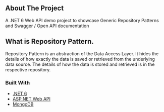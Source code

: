## About The Project

A .NET 6 Web API demo project to showcase Generic Repository Patterns and Swagger / Open API documentation

## What is Repository Pattern.

Repository Pattern is an abstraction of the Data Access Layer.
It hides the details of how exactly the data is saved or retrieved from the underlying data source.
The details of how the data is stored and retrieved is in the respective repository.

### Built With

* [.NET 6](https://devblogs.microsoft.com/dotnet/announcing-net-6/)
* [ASP.NET Web API](https://dotnet.microsoft.com/apps/aspnet/apis)
* [MongoDB](https://docs.mongodb.com/)
